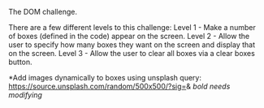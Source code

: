 The DOM challenge. 

There are a few different levels to this challenge:
Level 1 - Make a number of boxes (defined in the code) appear on the screen.
Level 2 - Allow the user to specify how many boxes they want on the screen and display that on the screen.
Level 3 - Allow the user to clear all boxes via a clear boxes button.

*Add images dynamically to boxes using unsplash query:  https://source.unsplash.com/random/500x500/?sig=<randomNum>&<query> *bold needs modifying*

